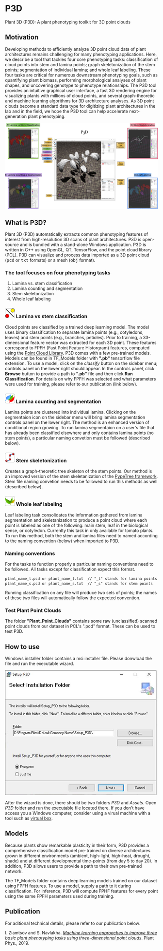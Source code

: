 # P3D
Plant 3D (P3D): A plant phenotyping toolkit for 3D point clouds

<h2> Motivation</h2>

Developing methods to efficiently analyze 3D point cloud data of plant architectures remains challenging for many phenotyping applications. Here, we describe a tool that tackles four core phenotyping tasks: classification of cloud points into stem and lamina points; graph skeletonization of the stem points; segmentation of individual lamina; and whole leaf labeling. These four tasks are critical for numerous downstream phenotyping goals, such as quantifying plant biomass, performing morphological analyses of plant shapes, and uncovering genotype to phenotype relationships. The P3D tool provides an intuitive graphical user interface, a fast 3D rendering engine for visualizing plants with millions of cloud points, and several graph-theoretic and machine learning algorithms for 3D architecture analyses. As 3D point clouds become a standard data type for digitizing plant architectures in the lab and in the field, we hope the P3D tool can help accelerate next-generation plant phenotyping.

<img src="./imgs/P3D_figure_V3.JPG">

<h2> What is P3D?</h2>
  
Plant 3D (P3D) automatically extracts common phenotyping features of interest from high-resolution 3D scans of plant architectures. 
P3D is open-source and is bundled with a stand-alone Windows application. P3D is written in C++ using OpenGL, QT, TensorFlow, and the point cloud library (PCL). 
P3D can visualize and process data imported as a 3D point cloud (<TT>pcd</TT> or <TT>txt</TT> formats) or a mesh (<TT>obj</TT> format). 

<h3>The tool focuses on four phenotyping tasks</h3> 
<OL>
  <li>Lamina vs. stem classification</li>
  <li>Lamina counting and segmentation</li>
  <li>Stem skeletonization</li>
  <li>Whole leaf labeling</li>
</OL>

<!-- Classification ------------------------------------------------------------------------------------------------------->

<h3> <img src="./imgs/classify_border.png"> Lamina vs stem classification </h3>

Cloud points are classified by a trained deep learning model.
The model uses binary classification to separate lamina points (e.g., cotyledons, leaves) and stem points (e.g., branches, petioles).
Prior to training, a 33-dimensional feature vector was extracted for each 3D point. These features correspond to FPFH (Fast Point Feature Historgram) features, computed using the [Point Cloud Library](http://www.pointclouds.org/).
P3D comes with a few pre-trained models. Models can be found in TF_Models folder with __".pb"__ tensorflow file extension.
To use a model, click on the _classify_ button on the sidebar menu; controls panel on the lower right should appear. 
In the controls panel, click __Browse__ button to provide a path to __".pb"__ file and then click __Run Classification__.
For details on why FPFH was selected and what parameters were used for training, please refer to our publication (link below).

<!-- Segmentation -------------------------------------------------------------------------------------------------------->

<h3> <img src="./imgs/lamina_segement_border.png"> Lamina counting and segmentation</h3>

Lamina points are clustered into individual lamina. Clicking on the segmentaion icon on the sidebar menu will bring lamina segmentation controls panel on the lower right. The method is an enhanced version of conditional region growing.
To run lamina segmentaion on a user's file that has already been classified elsewhere and only contains lamina points (no stem points), a particular naming convetion must be followed (described below). 

<!-- Skeletonization -------------------------------------------------------------------------------------------------------->

<h3> <img src="./imgs/roots.png"> Stem skeletonization</h3>

Creates a graph-theoretic tree skeleton of the stem points. Our method is an improved version of the stem skeletanization of the [PypeTree framework](https://www.mdpi.com/1424-8220/14/3/4271). Stem file naming convetion needs to be followed to run this methods as well (described below).

<!-- Leaf labeling -------------------------------------------------------------------------------------------------------->

<h3> <img src="./imgs/leaf_labeling.png"> Whole leaf labeling</h3>

Leaf labeling task consolidates the information gathered from lamina segmentation and skeletanization to produce a point cloud where
each point is labeled as one of the following: main stem, leaf in the biological sense, or cotyledon.
Currenlty this task in only available for tomato plants. 
To run this method, both the stem and lamina files need to named according to the naming convention (below) when imported to P3D.

<!-- Conventions -------------------------------------------------------------------------------------------------------->

<h3> Naming conventions </h3>
For the tasks to function properly a particular naming conventions need to be followed. 
All tasks except for classification expect this format.

```
plant_name_l.pcd or plant_name_l.txt  // "_l" stands for lamina points
plant_name_s.pcd or plant_name_s.txt  // "_s" stands for stem points
```

Running classification on any file will produce two sets of points; the names of these two files will automatically follow the expected convention.

<!-- Conventions -------------------------------------------------------------------------------------------------------->

<h3> Test Plant Point Clouds</h3>

The folder __"Plant_Point_Clouds"__ contains some raw (unclassified) scanned point clouds from our dataset in PCL's ".pcd" format. These can be used to test P3D.


<h2> How to use</h2>

Windows installer folder contains a msi installer file. Please donwload the file and run the executable wizard.

<img src="./imgs/install.JPG"> 

After the wizard is done, there should be two folders _P3D_ and _Assets_. Open _P3D_ folder and run the executable file located there. If you don't have access you a Windows computer, consider using a virual machine with a tool such as [virtual box](https://www.virtualbox.org/).

<!-- Models -------------------------------------------------------------------------------------------------------->
  
<h2> Models</h2>

Because plants show remarkable plasticity in their form, P3D provides a comprehensive classification model pre-trained on diverse architectures grown in different environments (ambient, high-light, high-heat, drought, shade) and at different developmental time-points (from day 5 to day 20). In addition, P3D allows users to provide a path to their own pre-trained network. 

The TF_Models folder contains deep learning models trained on our dataset using FPFH features. To use a model, supply a path to it during classification. For inference, P3D will compute FPHF features for every point using the same FPFH parameters used during training.
  
<h2> Publication </h2>

For aditional technical details, please refer to our publication below:

I. Ziamtsov and S. Navlakha. [_Machine learning approaches to improve three basic plant phenotyping tasks using three-dimensional point clouds_](http://www.plantphysiol.org/content/181/4/1425). Plant Phys., 2019.
